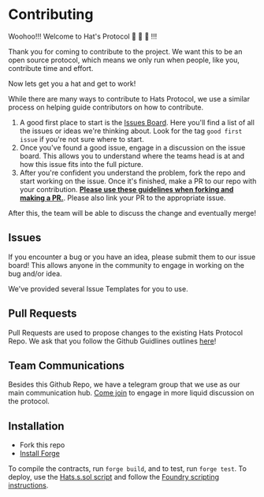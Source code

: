 # Contributing

Woohoo!!! Welcome to Hat's Protocol 🧢 🎩 👒 !!!

Thank you for coming to contribute to the project. We want this to be an open source protocol, which means we only run when people, like you, contribute time and effort.

Now lets get you a hat and get to work!

While there are many ways to contribute to Hats Protocol, we use a similar process on helping guide contributors on how to contribute.

1. A good first place to start is the [Issues Board](https://github.com/Hats-Protocol/hats-protocol/issues). Here you'll find a list of all the issues or ideas we're thinking about. Look for the tag `good first issue` if you're not sure where to start.
2. Once you've found a good issue, engage in a discussion on the issue board. This allows you to understand where the teams head is at and how this issue fits into the full picture.
3. After you're confident you understand the problem, fork the repo and start working on the issue. Once it's finished, make a PR to our repo with your contribution. [**Please use these guidelines when forking and making a PR.**](https://help.github.com/en/github/collaborating-with-issues-and-pull-requests/creating-a-pull-request-from-a-fork). Please also link your PR to the appropriate issue.

After this, the team will be able to discuss the change and eventually merge!

## Issues

If you encounter a bug or you have an idea, please submit them to our issue board! This allows anyone in the community to engage in working on the bug and/or idea.

We've provided several Issue Templates for you to use.

## Pull Requests

Pull Requests are used to propose changes to the existing Hats Protocol Repo. We ask that you follow the Github Guidlines outlines [here](https://help.github.com/en/github/collaborating-with-issues-and-pull-requests/creating-a-pull-request-from-a-fork)!

## Team Communications

Besides this Github Repo, we have a telegram group that we use as our main communication hub. [Come join](https://t.me/+NdM-1NnPnS4xNWIx) to engage in more liquid discussion on the protocol.

## Installation

- Fork this repo
- [Install Forge](https://book.getfoundry.sh/getting-started/installation)

To compile the contracts, run `forge build`, and to test, run `forge test`. To deploy, use the [Hats.s.sol script](script/Hats.s.sol) and follow the [Foundry scripting instructions](https://book.getfoundry.sh/tutorials/solidity-scripting).
